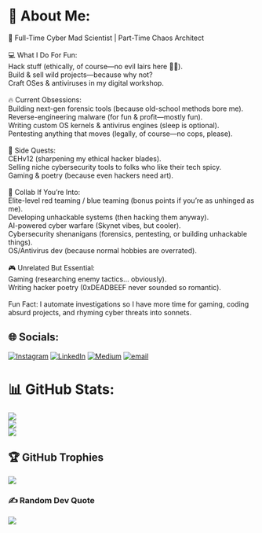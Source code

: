 # 💫 About Me:
🚀 Full-Time Cyber Mad Scientist | Part-Time Chaos Architect<br><br>💻 What I Do For Fun:<br>Hack stuff (ethically, of course—no evil lairs here 🦹‍♂️).<br>Build & sell wild projects—because why not?<br>Craft OSes & antiviruses in my digital workshop.<br><br>🔥 Current Obsessions:<br>Building next-gen forensic tools (because old-school methods bore me).<br>Reverse-engineering malware (for fun & profit—mostly fun).<br>Writing custom OS kernels & antivirus engines (sleep is optional).<br>Pentesting anything that moves (legally, of course—no cops, please).<br><br>🚀 Side Quests:<br>CEHv12 (sharpening my ethical hacker blades).<br>Selling niche cybersecurity tools to folks who like their tech spicy.<br>Gaming & poetry (because even hackers need art).<br><br>🤝 Collab If You’re Into:<br>Elite-level red teaming / blue teaming (bonus points if you’re as unhinged as me).<br>Developing unhackable systems (then hacking them anyway).<br>AI-powered cyber warfare (Skynet vibes, but cooler).<br>Cybersecurity shenanigans (forensics, pentesting, or building unhackable things).<br>OS/Antivirus dev (because normal hobbies are overrated).<br><br>🎮 Unrelated But Essential:<br>Gaming (researching enemy tactics… obviously).<br>Writing hacker poetry (0xDEADBEEF never sounded so romantic).<br><br>Fun Fact: I automate investigations so I have more time for gaming, coding absurd projects, and rhyming cyber threats into sonnets.


## 🌐 Socials:
[![Instagram](https://img.shields.io/badge/Instagram-%23E4405F.svg?logo=Instagram&logoColor=white)](https://instagram.com/https://instagram.com/https://instagram.com/https://www.instagram.com/who_tf_is_panda/) [![LinkedIn](https://img.shields.io/badge/LinkedIn-%230077B5.svg?logo=linkedin&logoColor=white)](https://linkedin.com/in/https://linkedin.com/in/https://linkedin.com/in/https://www.linkedin.com/in/amaan-s-795825218/) [![Medium](https://img.shields.io/badge/Medium-12100E?logo=medium&logoColor=white)](https://medium.com/@https://medium.com/@https://medium.com/@https://medium.com/@amaan.sk03) [![email](https://img.shields.io/badge/Email-D14836?logo=gmail&logoColor=white)](mailto:amaan.sk03@gmail.com) 
# 📊 GitHub Stats:
![](https://github-readme-stats.vercel.app/api?username=AmaanShaikh04&theme=neon&hide_border=true&include_all_commits=false&count_private=false)<br/>
![](https://nirzak-streak-stats.vercel.app/?user=AmaanShaikh04&theme=neon&hide_border=true)<br/>
![](https://github-readme-stats.vercel.app/api/top-langs/?username=AmaanShaikh04&theme=neon&hide_border=true&include_all_commits=false&count_private=false&layout=compact)

## 🏆 GitHub Trophies
![](https://github-profile-trophy.vercel.app/?username=AmaanShaikh04&theme=radical&no-frame=false&no-bg=false&margin-w=4)

### ✍️ Random Dev Quote
![](https://quotes-github-readme.vercel.app/api?type=horizontal&theme=radical)

<!-- Proudly created with GPRM ( https://gprm.itsvg.in ) -->
